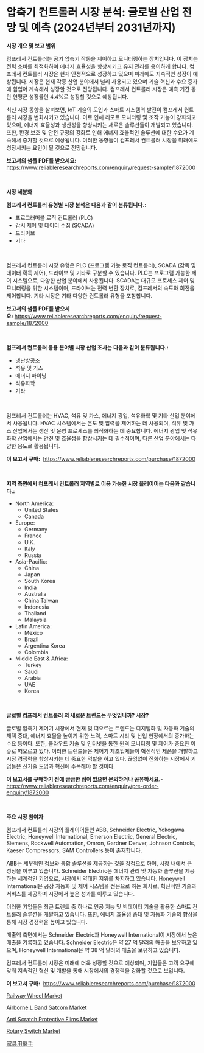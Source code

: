 <p><h1>압축기 컨트롤러 시장 분석: 글로벌 산업 전망 및 예측 (2024년부터 2031년까지)</h1></p><p><strong>시장 개요 및 보고 범위</strong></p>
<p><p>컴프레서 컨트롤러는 공기 압축기 작동을 제어하고 모니터링하는 장치입니다. 이 장치는 전력 소비를 최적화하여 에너지 효율성을 향상시키고 유지 관리를 용이하게 합니다. 컴프레서 컨트롤러 시장은 현재 안정적으로 성장하고 있으며 미래에도 지속적인 성장이 예상됩니다. 시장은 현재 각종 산업 분야에서 널리 사용되고 있으며 기술 혁신과 수요 증가에 힘입어 계속해서 성장할 것으로 전망됩니다. 컴프레서 컨트롤러 시장은 예측 기간 동안 연평균 성장률인 4.4%로 성장할 것으로 예상됩니다.</p><p>최신 시장 동향을 살펴보면, IoT 기술의 도입과 스마트 시스템의 발전이 컴프레서 컨트롤러 시장을 변화시키고 있습니다. 이로 인해 리모트 모니터링 및 조작 기능이 강화되고 있으며, 에너지 효율성과 생산성을 향상시키는 새로운 솔루션들이 개발되고 있습니다. 또한, 환경 보호 및 안전 규정의 강화로 인해 에너지 효율적인 솔루션에 대한 수요가 계속해서 증가할 것으로 예상됩니다. 이러한 동향들이 컴프레서 컨트롤러 시장을 미래에도 성장시키는 요인이 될 것으로 전망됩니다.</p></p>
<p><strong>보고서의 샘플 PDF를 받으세요:</strong> <a href="https://www.reliableresearchreports.com/enquiry/request-sample/1872000">https://www.reliableresearchreports.com/enquiry/request-sample/1872000</a></p>
<p>&nbsp;</p>
<p><strong>시장 세분화</strong></p>
<p><strong>컴프레서 컨트롤러 유형별 시장 분석은 다음과 같이 분류됩니다.:</strong></p>
<p><ul><li>프로그래머블 로직 컨트롤러 (PLC)</li><li>감시 제어 및 데이터 수집 (SCADA)</li><li>드라이브</li><li>기타</li></ul></p>
<p>&nbsp;</p>
<p><p>컴프레서 컨트롤러 시장 유형은 PLC (프로그램 가능 로직 컨트롤러), SCADA (감독 및 데이터 획득 제어), 드라이브 및 기타로 구분할 수 있습니다. PLC는 프로그램 가능한 제어 시스템으로, 다양한 산업 분야에서 사용됩니다. SCADA는 대규모 프로세스 제어 및 모니터링을 위한 시스템이며, 드라이브는 전력 변환 장치로, 컴프레서의 속도와 회전을 제어합니다. 기타 시장은 기타 다양한 컨트롤러 유형을 포함합니다.</p></p>
<p><strong>보고서의 샘플 PDF를 받으세요:</strong>&nbsp;<a href="https://www.reliableresearchreports.com/enquiry/request-sample/1872000">https://www.reliableresearchreports.com/enquiry/request-sample/1872000</a></p>
<p>&nbsp;</p>
<p><strong> 컴프레서 컨트롤러 응용 분야별 시장 산업 조사는 다음과 같이 분류됩니다.:</strong></p>
<p><ul><li>냉난방공조</li><li>석유 및 가스</li><li>에너지 마이닝</li><li>석유화학</li><li>기타</li></ul></p>
<p>&nbsp;</p>
<p><p>컴프레서 컨트롤러는 HVAC, 석유 및 가스, 에너지 광업, 석유화학 및 기타 산업 분야에서 사용됩니다. HVAC 시스템에서는 온도 및 압력을 제어하는 데 사용되며, 석유 및 가스 산업에서는 생산 및 운영 프로세스를 최적화하는 데 중요합니다. 에너지 광업 및 석유화학 산업에서는 안전 및 효율성을 향상시키는 데 필수적이며, 다른 산업 분야에서는 다양한 용도로 활용됩니다.</p></p>
<p><strong>이 보고서 구매:</strong>&nbsp; <a href="https://www.reliableresearchreports.com/purchase/1872000">https://www.reliableresearchreports.com/purchase/1872000</a></p>
<p>&nbsp;</p>
<p><strong>지역 측면에서 컴프레서 컨트롤러 지역별로 이용 가능한 시장 플레이어는 다음과 같습니다.:</strong></p>
<p><ul>
    <li>
        North America:
        <ul>
            <li>United States</li>
            <li>Canada</li>
        </ul>
    </li>
    <li>
        Europe:
        <ul>
            <li>Germany</li>
            <li>France</li>
            <li>U.K.</li>
            <li>Italy</li>
            <li>Russia</li>
        </ul>
    </li>
    <li>
        Asia-Pacific:
        <ul>
            <li>China</li>
            <li>Japan</li>
            <li>South Korea</li>
            <li>India</li>
            <li>Australia</li>
            <li>China Taiwan</li>
            <li>Indonesia</li>
            <li>Thailand</li>
            <li>Malaysia</li>
        </ul>
    </li>
    <li>
        Latin America:
        <ul>
            <li>Mexico</li>
            <li>Brazil</li>
            <li>Argentina Korea</li>
            <li>Colombia</li>
        </ul>
    </li>
    <li>
        Middle East & Africa:
        <ul>
            <li>Turkey</li>
            <li>Saudi</li>
            <li>Arabia</li>
            <li>UAE</li>
            <li>Korea</li>
        </ul>
    </li>
    </ul></p>
<p>&nbsp;</p>
<p><strong>글로벌 컴프레서 컨트롤러 의 새로운 트렌드는 무엇입니까? 시장?</strong></p>
<p><p>글로벌 압축기 제어기 시장에서 현재 및 떠오르는 트렌드는 디지털화 및 자동화 기술의 채택 증대, 에너지 효율을 높이기 위한 노력, 스마트 시티 및 산업 현장에서의 증가하는 수요 등이다. 또한, 클라우드 기술 및 인터넷을 통한 원격 모니터링 및 제어가 중요한 이슈로 떠오르고 있다. 이러한 트렌드들은 제어기 제조업체들이 혁신적인 제품을 개발하고 시장 경쟁력을 향상시키는 데 중요한 역할을 하고 있다. 끊임없이 진화하는 시장에서 기업들은 신기술 도입과 혁신에 주목해야 할 것이다.</p></p>
<p><strong>이 보고서를 구매하기 전에 궁금한 점이 있으면 문의하거나 공유하세요.</strong>- <a href="https://www.reliableresearchreports.com/enquiry/pre-order-enquiry/1872000">https://www.reliableresearchreports.com/enquiry/pre-order-enquiry/1872000</a></p>
<p>&nbsp;</p>
<p><strong>주요 시장 참여자</strong></p>
<p><p>컴프레서 컨트롤러 시장의 플레이어들인 ABB, Schneider Electric, Yokogawa Electric, Honeywell International, Emerson Electric, General Electric, Siemens, Rockwell Automation, Omron, Gardner Denver, Johnson Controls, Kaeser Compressors, SAM Controllers 등이 존재합니다.</p><p>ABB는 세부적인 정보와 통합 솔루션을 제공하는 것을 강점으로 하며, 시장 내에서 큰 성장을 이루고 있습니다. Schneider Electric은 에너지 관리 및 자동화 솔루션을 제공하는 세계적인 기업으로, 시장에서 약대한 지위를 차지하고 있습니다. Honeywell International은 공장 자동화 및 제어 시스템을 전문으로 하는 회사로, 혁신적인 기술과 서비스를 제공하며 시장에서 높은 성과를 이루고 있습니다.</p><p>이러한 기업들은 최근 트렌드 중 하나로 인공 지능 및 빅데이터 기술을 활용한 스마트 컨트롤러 솔루션을 개발하고 있습니다. 또한, 에너지 효율성 증대 및 자동화 기술의 향상을 통해 시장 경쟁력을 높이고 있습니다.</p><p>매출액 측면에서는 Schneider Electric과 Honeywell International이 시장에서 높은 매출을 기록하고 있습니다. Schneider Electric은 약 27 억 달러의 매출을 보유하고 있으며, Honeywell International은 약 38 억 달러의 매출을 보유하고 있습니다.</p><p>컴프레서 컨트롤러 시장은 미래에 더욱 성장할 것으로 예상되며, 기업들은 고객 요구에 맞춰 지속적인 혁신 및 개발을 통해 시장에서의 경쟁력을 강화할 것으로 보입니다.</p></p>
<p><strong>이 보고서 구매:</strong>&nbsp;&nbsp;<a href="https://www.reliableresearchreports.com/purchase/1872000">https://www.reliableresearchreports.com/purchase/1872000</a></p>
<p><p><a href="https://woozy-pyroraptor-a1f.notion.site/Global-Railway-Wheel-Market-by-Types-Applications-and-Major-Players-with-Regional-Growth-Rate-Ana-0259c8143376414cb5ad16468815a640">Railway Wheel Market</a></p><p><a href="https://issuu.com/reportprime-2/docs/airborne-l-band-satcom-market-size-2030.pptx">Airborne L Band Satcom Market</a></p><p><a href="https://github.com/Paul14Anderson63/Market-Research-Report-List-3/blob/main/anti-scratch-protective-films-market.md">Anti Scratch Protective Films Market</a></p><p><a href="https://rainy-horn-d69.notion.site/Rotary-Switch-Market-Provides-Detailed-Segmentation-of-this-Market-based-on-Type-Application-and-R-2f3df96479f442cc83b5590d3556833c">Rotary Switch Market</a></p><p><a href="https://github.com/ihabdkwlxs948/Market-Research-Report-List-1/blob/main/31149452511.md">家具用継手</a></p></p>
